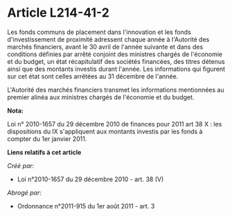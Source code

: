 # Article L214-41-2

Les fonds communs de placement dans l'innovation et les fonds d'investissement de proximité adressent chaque année à
l'Autorité des marchés financiers, avant le 30 avril de l'année suivante et dans des conditions définies par arrêté conjoint
des ministres chargés de l'économie et du budget, un état récapitulatif des sociétés financées, des titres détenus ainsi que
des montants investis durant l'année. Les informations qui figurent sur cet état sont celles arrêtées au 31 décembre de
l'année.

L'Autorité des marchés financiers transmet les informations mentionnées au premier alinéa aux ministres chargés de l'économie
et du budget.

**Nota:**

Loi n° 2010-1657 du 29 décembre 2010 de finances pour 2011 art 38 X : les dispositions du IX s'appliquent aux montants
investis par les fonds à compter du 1er janvier 2011.

**Liens relatifs à cet article**

_Créé par_:

  - Loi n°2010-1657 du 29 décembre 2010 - art. 38 (V)

_Abrogé par_:

  - Ordonnance n°2011-915 du 1er août 2011 - art. 3
